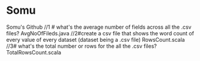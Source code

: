 # Somu
Somu's Github
//1 # what's the average number of fields across all the .csv files?
AvgNoOfFileds.java
//2#create a csv file that shows the word count of every value of every dataset (dataset being a .csv file)
RowsCount.scala
//3# what's the total number or rows for the all the .csv files?
TotalRowsCount.scala
